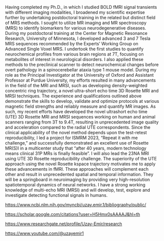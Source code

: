Having completed my Ph.D., in which I studied BOLD fMRI signal transients with different imaging modalities, I broadened my scientific expertise further by undertaking postdoctoral training in the related but distinct field of MRS methods. I sought to utilize MR imaging and MR spectroscopy (MRS) to identify biomarkers for various neurodegenerative diseases. During my postdoctoral training at the Center for Magnetic Resonance Research, University of Minnesota, I developed advanced 3 and 7 Tesla MRS sequences recommended by the Experts’ Working Group on Advanced Single Voxel MRS. I undertook the first studies to quantify neurochemical profiles from various brain regions at 7T, focusing on metabolites of interest in neurological disorders. I also applied these methods to the preclinical scanner to detect neurochemical changes before overt pathology in a spinocerebellar ataxia type 1 mouse model. During my role as the Principal Investigator at the University of Oxford and Assistant Professor at Purdue University, my efforts resulted in many advancements in the field of the MRI and MRSI, such as developing density-weighted concentric ring trajectory, a novel ultra-short echo time 3D Rosette MRI and MRSI techniques. The experience and qualifications outlined above demonstrate the skills to develop, validate and optimize protocols at various magnetic field strengths and reliably measure and quantify MR images. As such, my recent efforts have developed the novel ultrashort echo time (UTE) 3D Rosette MRI and MRSI sequences working on human and animal scanners ranging from 3T to 9.4T, resulting in unprecedented image quality and acceleration compared to the radial UTE correspondents. Since the clinical applicability of the novel method depends upon the test-retest reproducibility, I led a project for ISMRM 2023, “Repeat it with me challenge,” and successfully demonstrated an excellent use of Rosette MR(S)I in a multicenter study that “after 40 years, modern technology means clinical 31P MRs is finally feasible”.  I will also lead the 23NA MRI using UTE  3D Rosette reproducibility challenge. The superiority of the UTE approach using the novel Rosette kspace trajectory motivates me to apply these advancements in fMRI. These approaches will complement each other and result in unprecedented spatial and temporal information. They will be a springboard in neuroimaging by providing very high-resolution spatiotemporal dynamics of neural networks. I have a strong working knowledge of multi-echo MRI (MRSI) and will develop, test, explore and investigate detecting functional signals in humans. 


https://www.ncbi.nlm.nih.gov/myncbi/uzay.emir.1/bibliography/public/

https://scholar.google.com/citations?user=H5Hmx0sAAAAJ&hl=th

https://www.researchgate.net/profile/Uzay-Emir/research

https://www.youtube.com/@uzayemir1
